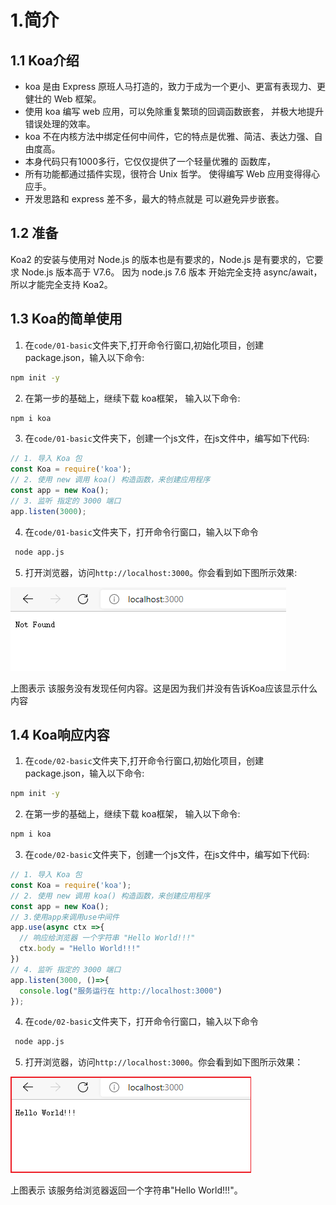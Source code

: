 # 1.简介

## 1.1 Koa介绍

* koa 是由 Express 原班人马打造的，致力于成为一个更小、更富有表现力、更健壮的 Web 框架。
* 使用 koa 编写 web 应用，可以免除重复繁琐的回调函数嵌套， 并极大地提升错误处理的效率。
* koa 不在内核方法中绑定任何中间件，它的特点是优雅、简洁、表达力强、自由度高。
* 本身代码只有1000多行，它仅仅提供了一个轻量优雅的 函数库，
* 所有功能都通过插件实现，很符合 Unix 哲学。 使得编写 Web 应用变得得心应手。
* 开发思路和 express 差不多，最大的特点就是 可以避免异步嵌套。

## 1.2 准备

Koa2 的安装与使用对 Node.js 的版本也是有要求的，Node.js 是有要求的，它要求 Node.js 版本高于 V7.6。
因为 node.js 7.6 版本 开始完全支持 async/await，所以才能完全支持 Koa2。

## 1.3 Koa的简单使用

1. 在`code/01-basic`文件夹下,打开命令行窗口,初始化项目，创建package.json，输入以下命令:

```bash
npm init -y
```

2. 在第一步的基础上，继续下载 koa框架， 输入以下命令:

```bash
npm i koa
```

3. 在`code/01-basic`文件夹下，创建一个js文件，在js文件中，编写如下代码:

```js
// 1. 导入 Koa 包
const Koa = require('koa');
// 2. 使用 new 调用 koa() 构造函数，来创建应用程序
const app = new Koa();
// 3. 监听 指定的 3000 端口
app.listen(3000);
```

4. 在`code/01-basic`文件夹下，打开命令行窗口，输入以下命令

```bash
 node app.js
```

5. 打开浏览器，访问`http://localhost:3000`。你会看到如下图所示效果:

![image-20211007170733121](./images/image-20211007170733121.png)

上图表示 该服务没有发现任何内容。这是因为我们并没有告诉Koa应该显示什么内容

## 1.4 Koa响应内容

1. 在`code/02-basic`文件夹下,打开命令行窗口,初始化项目，创建package.json，输入以下命令:

```bash
npm init -y
```

2. 在第一步的基础上，继续下载 koa框架， 输入以下命令:

```bash
npm i koa
```

3. 在`code/02-basic`文件夹下，创建一个js文件，在js文件中，编写如下代码:

```js
// 1. 导入 Koa 包
const Koa = require('koa');
// 2. 使用 new 调用 koa() 构造函数，来创建应用程序
const app = new Koa();
// 3.使用app来调用use中间件
app.use(async ctx =>{
  // 响应给浏览器 一个字符串 "Hello World!!!"
  ctx.body = "Hello World!!!"
})
// 4. 监听 指定的 3000 端口
app.listen(3000, ()=>{
  console.log("服务运行在 http://localhost:3000")
});
```

4. 在`code/02-basic`文件夹下，打开命令行窗口，输入以下命令

```bash
 node app.js
```

5. 打开浏览器，访问`http://localhost:3000`。你会看到如下图所示效果：

![image-20211007182519831](./images/image-20211007182519831.png)

上图表示 该服务给浏览器返回一个字符串"Hello World!!!"。

